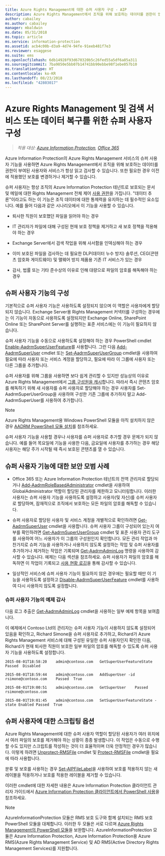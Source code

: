 ```yaml
---
title: Azure Rights Management에 대한 슈퍼 사용자 구성 - AIP
description: Azure Rights Management에서 조직을 위해 보호하는 데이터를 권한이 있는 사용자와 서비스가 항상 읽고 검사할 수 있도록 하는 Azure Information Protection의 Azure Rights Management 서비스의 슈퍼 사용자 기능 및 이 기능을 구현하는 방법을 설명합니다. ‘데이터 추론’이라고도 하는 이 기능은 조직 데이터에 대한 통제력을 유지하는 데 필수적인 요소입니다.
author: cabailey
ms.author: cabailey
manager: mbaldwin
ms.date: 05/31/2018
ms.topic: article
ms.service: information-protection
ms.assetid: acb4c00b-d3a9-4d74-94fe-91eeb481f7e3
ms.reviewer: esaggese
ms.suite: ems
ms.openlocfilehash: 6db14928f93d670320b5c26fed55a5df6a85a311
ms.sourcegitcommit: 7ba9850e5bb07b14741bb90ebbe98f1ebe057b10
ms.translationtype: HT
ms.contentlocale: ko-KR
ms.lasthandoff: 08/23/2018
ms.locfileid: "42803017"
---
```

# <a name="configuring-super-users-for-azure-rights-management-and-discovery-services-or-data-recovery"></a>Azure Rights Management 및 검색 서비스 또는 데이터 복구를 위한 슈퍼 사용자 구성

>*적용 대상: [Azure Information Protection](https://azure.microsoft.com/pricing/details/information-protection), [Office 365](http://download.microsoft.com/download/E/C/F/ECF42E71-4EC0-48FF-AA00-577AC14D5B5C/Azure_Information_Protection_licensing_datasheet_EN-US.pdf)*

Azure Information Protection의 Azure Rights Management 서비스의 슈퍼 사용자 기능을 사용하면 Azure Rights Management에서 조직을 위해 보호하는 데이터를 권한이 부여된 사용자와 서비스가 항상 읽고 검사할 수 있습니다. 또한 필요한 경우 이전에 적용했던 보호를 변경하거나 제거할 수 있습니다. 

슈퍼 사용자는 항상 조직의 Azure Information Protection 테넌트로 보호되는 문서 및 메일에 대한 Rights Management 전체 제어 [사용 권한](configure-usage-rights.md)을 가집니다. "데이터 추론"이라고도 하는 이 기능은 조직 데이터에 대한 통제력을 유지하는 데 필수적인 요소입니다. 예를 들어 다음과 같은 시나리오에서 이 기능을 사용할 수 있습니다.

- 퇴사한 직원이 보호했던 파일을 읽어야 하는 경우

- IT 관리자가 파일에 대해 구성된 현재 보호 정책을 제거하고 새 보호 정책을 적용해야 하는 경우

- Exchange Server에서 검색 작업을 위해 사서함을 인덱싱해야 하는 경우

- 이미 보호된 파일을 검사하는 데 필요한 DLP(데이터 누수 방지) 솔루션, CEG(콘텐츠 암호화 게이트웨이) 및 맬웨어 방지 제품용 기존 IT 서비스가 있는 경우

- 감사, 법률 또는 기타 준수상의 이유로 인해 대량으로 파일의 암호를 해독해야 하는 경우

## <a name="configuration-for-the-super-user-feature"></a>슈퍼 사용자 기능의 구성

기본적으로 슈퍼 사용자 기능은 사용하도록 설정되지 않으며 이 역할은 사용자에게 할당되지 않습니다. Exchange Server용 Rights Management 커넥터를 구성하는 경우에는 이 기능이 자동으로 사용하도록 설정되지만 Exchange Online, SharePoint Online 또는 SharePoint Server를 실행하는 표준 서비스에는 이 기능이 필요하지 않습니다.

슈퍼 사용자 기능을 수동으로 사용하도록 설정해야 하는 경우 PowerShell cmdlet [Enable-AadrmSuperUserFeature](/powershell/aadrm/vlatest/enable-aadrmsuperuserfeature)를 사용합니다. 그런 다음 [Add-AadrmSuperUser](/powershell/aadrm/vlatest/add-aadrmsuperuser) cmdlet 또는 [Set-AadrmSuperUserGroup](/powershell/aadrm/vlatest/set-aadrmsuperusergroup) cmdlet을 사용하여 필요에 따라 사용자 또는 서비스 계정을 할당하고, 필요에 따라 이 그룹에 사용자 또는 다른 그룹을 추가합니다. 

슈퍼 사용자를 위해 그룹을 사용하면 보다 쉽게 관리할 수 있지만 성능상의 이유로 Azure Rights Management에서 [그룹 구성원을 캐시](prepare.md#group-membership-caching-by-azure-information-protection)합니다. 따라서 즉시 콘텐츠 암호를 해독하기 위해 새 사용자를 슈퍼 사용자로 할당해야 하는 경우 사용자를 Set-AadrmSuperUserGroup을 사용하여 구성한 기존 그룹에 추가하지 말고 Add-AadrmSuperUser를 사용하여 추가합니다.

> [!NOTE]
> Azure Rights Management용 Windows PowerShell 모듈을 아직 설치하지 않은 경우 [AADRM PowerShell 모듈 설치](install-powershell.md)를 참조하세요.

슈퍼 사용자 기능을 사용할 경우나 사용자를 슈퍼 사용자로 추가할 경우 문제가 되지 않습니다. 예를 들어 목요일에 기능을 사용한 다음, 금요일에 사용자를 추가하는 경우 해당 사용자는 해당 주가 시작될 때 즉시 보호된 콘텐츠를 열 수 있습니다.

## <a name="security-best-practices-for-the-super-user-feature"></a>슈퍼 사용자 기능에 대한 보안 모범 사례

- Office 365 또는 Azure Information Protection 테넌트의 전역 관리자로 할당되거나 [Add-AadrmRoleBasedAdministrator](/powershell/module/aadrm/add-aadrmrolebasedadministrator) cmdlet을 사용하여 GlobalAdministrator 역할이 할당된 관리자를 제한하고 모니터링합니다. 이러한 사용자는 슈퍼 사용자 기능을 사용하도록 설정하고 사용자(및 자신)를 슈퍼 사용자로 할당하며, 잠재적으로 조직에서 보호하는 모든 파일의 암호를 해독할 수 있습니다.

- 슈퍼 사용자로 할당된 사용자 및 서비스 계정을 개별적으로 확인하려면 [Get-AadrmSuperUser](/powershell/module/aadrm/get-aadrmsuperuser) cmdlet을 사용합니다. 슈퍼 사용자 그룹이 구성되어 있는지 여부를 확인하려면 [Get-AadrmSuperUserGroup](/powershell/module/aadrm/get-aadrmsuperusergroup) cmdlet 및 표준 사용자 관리 도구를 사용하여 어느 사용자가 이 그룹의 구성원인지 확인합니다. 모든 관리 작업과 마찬가지로 슈퍼 기능을 사용하거나 사용하지 않도록 설정하는 작업 및 슈퍼 사용자를 추가하거나 제거하는 작업은 기록되며 [Get-AadrmAdminLog](/powershell/module/aadrm/get-aadrmadminlog) 명령을 사용하여 감사할 수 있습니다. 예제는 다음 섹션을 참조하세요. 슈퍼 사용자가 파일의 암호를 해독하면 이 작업이 기록되고 [사용 현황 로깅](log-analyze-usage.md)을 통해 감사할 수 있습니다.

- 일상적인 서비스에 슈퍼 사용자 기능이 필요하지 않은 경우에는 필요할 때만 이 기능을 사용하도록 설정하고 [Disable-AadrmSuperUserFeature](/powershell/module/aadrm/disable-aadrmsuperuserfeature) cmdlet를 사용하여 다시 사용하지 않도록 설정합니다.

### <a name="example-auditing-for-the-super-user-feature"></a>슈퍼 사용자 기능의 예제 감사

다음 로그 추출은 [Get-AadrmAdminLog](/powershell/module/aadrm/get-aadrmadminlog) cmdlet을 사용하는 일부 예제 항목을 보여줍니다. 

이 예제에서 Contoso Ltd의 관리자는 슈퍼 사용자 기능이 사용하지 않도록 설정되어 있음을 확인하고, Richard Simone을 슈퍼 사용자로 추가하고, Richard가 Azure Rights Management 서비스에 대해 구성된 유일한 슈퍼 사용자인지 확인한 다음, Richard가 현재 퇴사한 직원이 보호한 일부 파일의 암호를 해독할 수 있도록 슈퍼 사용자 기능을 사용하도록 설정합니다.

`2015-08-01T18:58:20    admin@contoso.com   GetSuperUserFeatureState    Passed  Disabled`

`2015-08-01T18:59:44    admin@contoso.com   AddSuperUser -id rsimone@contoso.com    Passed  True`

`2015-08-01T19:00:51    admin@contoso.com   GetSuperUser    Passed  rsimone@contoso.com`

`2015-08-01T19:01:45    admin@contoso.com   SetSuperUserFeatureState -state Enabled Passed  True`

## <a name="scripting-options-for-super-users"></a>슈퍼 사용자에 대한 스크립팅 옵션
Azure Rights Management에 대한 슈퍼 사용자 역할이 할당된 사용자가 여러 위치에서 여러 파일의 보호를 제거해야 하는 상황이 종종 발생합니다. 이 작업은 수동으로 수행할 수도 있지만 스크립트를 작성하는 것이 더 효율적이며 더욱 안정적인 경우가 많습니다. 이렇게 하려면 [Unprotect-RMSFile](/powershell/module/azureinformationprotection/unprotect-rmsfile) cmdlet 및 [Protect-RMSFile](/powershell/module/azureinformationprotection/protect-rmsfile) cmdlet을 필요에 따라 사용합니다. 

분류 및 보호를 사용하는 경우 [Set-AIPFileLabel](/powershell/module/azureinformationprotection/set-aipfilelabel)을 사용하여 보호를 적용하지 않는 새 레이블을 적용하거나 보호를 적용한 레이블을 제거할 수 있습니다. 

이러한 cmdlet에 대한 자세한 내용은 Azure Information Protection 클라이언트 관리자 가이드에서 [Azure Information Protection 클라이언트에서 PowerShell 사용](./rms-client/client-admin-guide-powershell.md)을 참조하세요.

> [!NOTE]
> AzureInformationProtection 모듈은 RMS 보호 도구와 함께 설치되는 RMS 보호 PowerShell 모듈을 대체합니다. 이러한 두 모듈은 서로 다르며 [Azure Rights Management의 PowerShell 모듈](administer-powershell.md)을 보완합니다. AzureInformationProtection 모듈은 Azure Information Protection, Azure Information Protection용 Azure RMS(Azure Rights Management Service) 및 AD RMS(Active Directory Rights Management Services)를 지원합니다.



